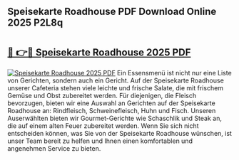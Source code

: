 ## Speisekarte Roadhouse PDF Download Online 2025 P2L8q

# <h2><a href="http://gcc07au.nevu.top/?p=Speisekarte+Roadhouse">🔗 👉🔴 Speisekarte Roadhouse 2025 PDF</a></h2>

[![Speisekarte Roadhouse 2025 PDF](https://i.imgur.com/dBaPXMq.png)](http://gcc07au.nevu.top/?p=Speisekarte+Roadhouse)
Ein Essensmenü ist nicht nur eine Liste von Gerichten, sondern auch ein Gericht. Auf der Speisekarte Roadhouse unserer Cafeteria stehen viele leichte und frische Salate, die mit frischem Gemüse und Obst zubereitet werden. Für diejenigen, die Fleisch bevorzugen, bieten wir eine Auswahl an Gerichten auf der Speisekarte Roadhouse an: Rindfleisch, Schweinefleisch, Huhn und Fisch. Unseren Auserwählten bieten wir Gourmet-Gerichte wie Schaschlik und Steak an, die auf einem alten Feuer zubereitet werden. Wenn Sie sich nicht entscheiden können, was Sie von der Speisekarte Roadhouse wünschen, ist unser Team bereit zu helfen und Ihnen einen komfortablen und angenehmen Service zu bieten.
